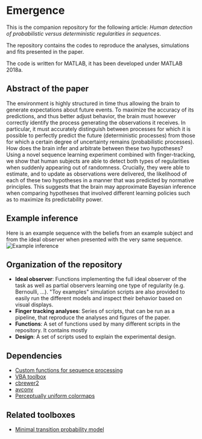 # Emergence

This is the companion repository for the following article: *Human detection of probabilistic versus deterministic regularities in sequences*.

The repository contains the codes to reproduce the analyses, simulations and fits presented in the paper.

The code is written for MATLAB, it has been developed under MATLAB 2018a.

## Abstract of the paper

The environment is highly structured in time thus allowing the brain to generate expectations about future events. To maximize the accuracy of its predictions, and thus better adjust behavior, the brain must however correctly identify the process generating the observations it receives. In particular, it must accurately distinguish between processes for which it is possible to perfectly predict the future (deterministic processes) from those for which a certain degree of uncertainty remains (probabilistic processes). How does the brain infer and arbitrate between these two hypotheses? Using a novel sequence learning experiment combined with finger-tracking, we show that human subjects are able to detect both types of regularities when suddenly appearing out of randomness. Crucially, they were able to estimate, and to update as observations were delivered, the likelihood of each of these two hypotheses in a manner that was predicted by normative principles. This suggests that the brain may approximate Bayesian inference when comparing hypotheses that involved different learning policies such as to maximize its predictability power.

## Example inference

Here is an example sequence with the beliefs from an example subject and from the ideal observer when presented with the very same sequence.
![Example inference](https://user-images.githubusercontent.com/5986212/38567248-fbe65660-3ce5-11e8-957e-0116b8eafc00.gif)

## Organization of the repository

* **Ideal observer**: Functions implementing the full ideal observer of the task as well as partial observers learning one type of regularity (e.g. Bernoulli, ...). "Toy examples" simulation scripts are also provided to easily run the different models and inspect their behavior based on visual displays.
* **Finger tracking analyses**: Series of scripts, that can be run as a pipeline, that reproduce the analyses and figures of the paper.
* **Functions**: A set of functions used by many different scripts in the repository. It contains mostly
* **Design**: A set of scripts used to explain the experimental design.

## Dependencies

* [Custom functions for sequence processing](https://github.com/maheump/matlab/tree/master/sequences)
* [VBA toolbox](http://mbb-team.github.io/VBA-toolbox/)
* [cbrewer2](https://github.com/scottclowe/cbrewer2)
* [avconv](https://libav.org/avconv.html)
* [Perceptually uniform colormaps](https://fr.mathworks.com/matlabcentral/fileexchange/51986-perceptually-uniform-colormaps)

## Related toolboxes

* [Minimal transition probability model](https://github.com/florentmeyniel/MinimalTransitionProbsModel)

